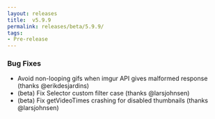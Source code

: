 ```yaml
---
layout: releases
title:  v5.9.9
permalink: releases/beta/5.9.9/
tags:
- Pre-release
---
```


### Bug Fixes

- Avoid non-looping gifs when imgur API gives malformed response (thanks @erikdesjardins)
- (beta) Fix Selector custom filter case (thanks @larsjohnsen)
- (beta) Fix getVideoTimes crashing for disabled thumbnails (thanks @larsjohnsen)
